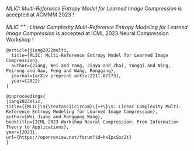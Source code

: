 *MLIC: Multi-Reference Entropy Model for Learned Image Compression* is accepted at ACMMM 2023 !

*MLIC <sup> ++ </sup>: Linear Complexity Multi-Reference Entropy Modeling for Learned Image Compression* is accepted at ICML 2023 Neural Compression Workshop !


```
@article{jiang2022multi,
  title={MLIC: Multi-Reference Entropy Model for Learned Image Compression},
  author={Jiang, Wei and Yang, Jiayu and Zhai, Yongqi and Ning, Peirong and Gao, Feng and Wang, Ronggang},
  journal={arXiv preprint arXiv:2211.07273},
  year={2022}
}
```

```
@inproceedings{
jiang2023mlic,
title={{MLIC}\${\textasciicircum}\{++\}\$: Linear Complexity Multi-Reference Entropy Modeling for Learned Image Compression},
author={Wei Jiang and Ronggang Wang},
booktitle={ICML 2023 Workshop Neural Compression: From Information Theory to Applications},
year={2023},
url={https://openreview.net/forum?id=hxIpcSoz2t}
}
```

